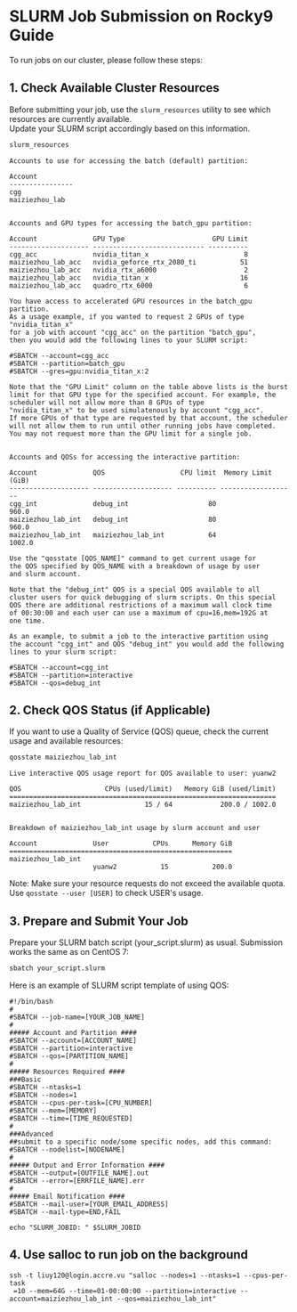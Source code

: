 # SLURM Job Submission on Rocky9 Guide

To run jobs on our cluster, please follow these steps:

## 1. Check Available Cluster Resources

Before submitting your job, use the `slurm_resources` utility to see which resources are currently available.  
Update your SLURM script accordingly based on this information.

```bash
slurm_resources
```

```
Accounts to use for accessing the batch (default) partition:

Account         
----------------
cgg             
maiziezhou_lab  


Accounts and GPU types for accessing the batch_gpu partition:

Account              GPU Type                      GPU Limit
-------------------- ---------------------------- ----------
cgg_acc              nvidia_titan_x                        8
maiziezhou_lab_acc   nvidia_geforce_rtx_2080_ti           51
maiziezhou_lab_acc   nvidia_rtx_a6000                      2
maiziezhou_lab_acc   nvidia_titan_x                       16
maiziezhou_lab_acc   quadro_rtx_6000                       6

You have access to accelerated GPU resources in the batch_gpu partition.
As a usage example, if you wanted to request 2 GPUs of type "nvidia_titan_x"
for a job with account "cgg_acc" on the partition "batch_gpu",
then you would add the following lines to your SLURM script:

#SBATCH --account=cgg_acc
#SBATCH --partition=batch_gpu
#SBATCH --gres=gpu:nvidia_titan_x:2

Note that the "GPU Limit" column on the table above lists is the burst
limit for that GPU type for the specified account. For example, the
scheduler will not allow more than 8 GPUs of type
"nvidia_titan_x" to be used simulatenously by account "cgg_acc".
If more GPUs of that type are requested by that account, the scheduler
will not allow them to run until other running jobs have completed.
You may not request more than the GPU limit for a single job.


Accounts and QOSs for accessing the interactive partition:

Account              QOS                   CPU limit  Memory Limit (GiB)
-------------------- -------------------- ---------- -------------------
cgg_int              debug_int                    80               960.0
maiziezhou_lab_int   debug_int                    80               960.0
maiziezhou_lab_int   maiziezhou_lab_int           64              1002.0

Use the "qosstate [QOS_NAME]" command to get current usage for
the QOS specified by QOS_NAME with a breakdown of usage by user
and slurm account.

Note that the "debug_int" QOS is a special QOS available to all
cluster users for quick debugging of slurm scripts. On this special
QOS there are additional restrictions of a maximum wall clock time
of 00:30:00 and each user can use a maximum of cpu=16,mem=192G at
one time.

As an example, to submit a job to the interactive partition using
the account "cgg_int" and QOS "debug_int" you would add the following
lines to your slurm script:

#SBATCH --account=cgg_int
#SBATCH --partition=interactive
#SBATCH --qos=debug_int
```
 
## 2. Check QOS Status (if Applicable)
If you want to use a Quality of Service (QOS) queue, check the current usage and available resources:

```bash
qosstate maiziezhou_lab_int
```

```
Live interactive QOS usage report for QOS available to user: yuanw2

QOS                     CPUs (used/limit)   Memory GiB (used/limit)
===================================================================
maiziezhou_lab_int                15 / 64            200.0 / 1002.0


Breakdown of maiziezhou_lab_int usage by slurm account and user

Account              User           CPUs      Memory GiB
========================================================
maiziezhou_lab_int
                     yuanw2           15           200.0
```
Note:
Make sure your resource requests do not exceed the available quota. 
Use `qosstate --user [USER]` to check USER's usage. 

## 3. Prepare and Submit Your Job

Prepare your SLURM batch script (your_script.slurm) as usual.
Submission works the same as on CentOS 7:

```bash
sbatch your_script.slurm
```
Here is an example of SLURM script template of using QOS:
```
#!/bin/bash
#
#SBATCH --job-name=[YOUR_JOB_NAME]
#
##### Account and Partition ####
#SBATCH --account=[ACCOUNT_NAME]
#SBATCH --partition=interactive
#SBATCH --qos=[PARTITION_NAME]
#
##### Resources Required ####
###Basic
#SBATCH --ntasks=1
#SBATCH --nodes=1
#SBATCH --cpus-per-task=[CPU_NUMBER]
#SBATCH --mem=[MEMORY]
#SBATCH --time=[TIME_REQUESTED]
#
###Advanced
##submit to a specific node/some specific nodes, add this command: #SBATCH --nodelist=[NODENAME]
#
##### Output and Error Information ####
#SBATCH --output=[OUTFILE_NAME].out
#SBATCH --error=[ERRFILE_NAME].err
#
##### Email Notification ####
#SBATCH --mail-user=[YOUR_EMAIL_ADDRESS]
#SBATCH --mail-type=END,FAIL

echo "SLURM_JOBID: " $SLURM_JOBID
```

## 4. Use salloc to run job on the background
```
ssh -t liuy120@login.accre.vu "salloc --nodes=1 --ntasks=1 --cpus-per-task
 =10 --mem=64G --time=01-00:00:00 --partition=interactive --account=maiziezhou_lab_int --qos=maiziezhou_lab_int"
```
